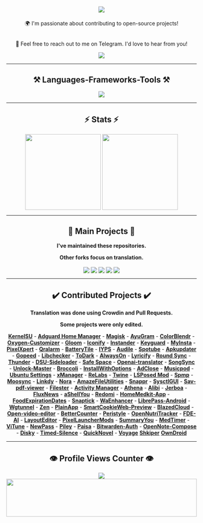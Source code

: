<h1 align="center">
    <img src="https://readme-typing-svg.herokuapp.com/?font=Righteous&size=50&center=true&vCenter=true&width=1500&height=75&duration=2500&lines=Hi+There!+👋;+I'm+WINZORT!;+Browse+my+profile!" />
</h1>

<div align="center">
🌍 I'm passionate about contributing to open-source projects! <br><br>

💬 Feel free to reach out to me on Telegram. I'd love to hear from you!
</div>

<div align="center"> 
  <a href="https://t.me/microzort">
    <img src="https://img.shields.io/badge/Contact-333333?style=for-the-badge&logo=telegram&logoColor=blue" />
  </a>
</div>

---
 
<h2 align="center">⚒️ Languages-Frameworks-Tools ⚒️</h2>

<div align="center">
    <img src="https://skillicons.dev/icons?i=python,github,vscode,linux,debian,raspberrypi" />
</div>

---

<h2 align="center">⚡ Stats ⚡</h2>

<div align=center>  
  <img height=200 align="center" src="https://github-readme-stats.vercel.app/api?username=mikropsoft&rank_icon=github" />
  <img height=200 align="center" src="https://github-readme-stats.vercel.app/api/top-langs/?username=mikropsoft&layout=compact" />
</div>

---

<h2 align="center">👾 Main Projects 👾</h2>

<div align="center">
    
**I've maintained these repositories.**

**Other forks focus on translation.**
    
</div>

<div align=center>
  <img align="center" src="https://github-readme-stats.vercel.app/api/pin/?username=mikropsoft&repo=StevenBlock"/>
  <img align="center" src="https://github-readme-stats.vercel.app/api/pin/?username=mikropsoft&repo=NmapLite"/>
  <img align="center" src="https://github-readme-stats.vercel.app/api/pin/?username=mikropsoft&repo=SqlmapLite"/>
  <img align="center" src="https://github-readme-stats.vercel.app/api/pin/?username=mikropsoft&repo=Python-Projects"/>  
  <img align="center" src="https://github-readme-stats.vercel.app/api/pin/?username=mikropsoft&repo=ConvertEase"/> 
</div>

---

<h2 align="center">✔️ Contributed Projects ✔️</h2>

<div align="center">
    
**Translation was done using Crowdin and Pull Requests.**

**Some projects were only edited.**
    
</div>

<div align="center">
    <strong><a href="https://github.com/tiann/KernelSU">Kern‌elSU</a></strong> - 
    <strong><a href="https://github.com/JGeek00/adguard-home-manager">Adguard Home Manager</a></strong> - 
    <strong><a href="https://github.com/topjohnwu/Magisk">Magisk</a></strong> - 
    <strong><a href="https://github.com/AyuGram">AyuGram</a></strong> - 
    <strong><a href="https://github.com/Mahmud0808/ColorBlendr">ColorB‌lendr</a></strong> - 
    <strong><a href="https://github.com/DHD2280/Oxygen-Customizer">Oxygen-Customizer</a></strong> - 
    <strong><a href="https://github.com/MateriiApps/Gloom">Glo‌om</a></strong> - 
    <strong><a href="https://github.com/Mahmud0808/Iconify">Iconify</a></strong> - 
    <strong><a href="https://thedise.me/instander">In‌stander</a></strong> - 
    <strong><a href="https://github.com/AChep/keyguard-app">Keyguard</a></strong> - 
    <strong><a href="https://myinsta.app">My‌Insta</a></strong> - 
    <strong><a href="https://github.com/siavash79/PixelXpert">Pixe‌lXpert</a></strong> - 
    <strong><a href="https://github.com/sweakpl/qralarm-android">Qralarm</a></strong> - 
    <strong><a href="https://github.com/CominAtYou/BatteryTile">BatteryTile</a></strong> - 
    <strong><a href="https://github.com/StellarSand/IYPS">IYPS</a></strong> - 
    <strong><a href="https://github.com/aleksey-saenko/MusicRecognizer">Audile</a></strong> - 
    <strong><a href="https://github.com/KRTirtho/spotube">Spotube</a></strong> - 
    <strong><a href="https://github.com/rumboalla/apkupdater">Apku‌pdater</a></strong> - 
    <strong><a href="https://github.com/GopeedLab/gopeed">Gopeed</a></strong> - 
    <strong><a href="https://github.com/LibChecker/LibChecker">Libc‌hecker</a></strong> - 
    <strong><a href="https://github.com/darkmoonight/ToDark">ToDark</a></strong> - 
    <strong><a href="https://github.com/Domi04151309/AlwaysOn">Alw‌aysOn</a></strong> - 
    <strong><a href="https://github.com/WXRIW/Lyricify-App">Lyricify</a></strong> - 
    <strong><a href="https://github.com/newhinton/Round-Sync">Round Sync</a></strong> - 
    <strong><a href="https://github.com/thunder-app/thunder">Thunder</a></strong> - 
    <strong><a href="https://github.com/VegaBobo/DSU-Sideloader">DSU-Sideloader</a></strong> - 
    <strong><a href="https://github.com/aashishksahu/SafeSpace">Saf‌e Space</a></strong> - 
    <strong><a href="https://github.com/openai-translator/openai-translator">Openai-translator</a></strong> - 
    <strong><a href="https://github.com/Lambada10/SongSync">SongSync</a></strong> - 
    <strong><a href="https://github.com/sweakpl/unlock-master">Unlock-Master</a></strong> - 
    <strong><a href="https://github.com/flauschtrud/broccoli">Broccoli</a></strong> - 
    <strong><a href="https://github.com/zacharee/InstallWithOptions">InstallWithOptions</a></strong> - 
    <strong><a href="https://github.com/zjyzip/AdClose">AdClose</a></strong> - 
    <strong><a href="https://github.com/ubuntu-flutter-community/musicpod">Musicpod</a></strong> - 
    <strong><a href="https://github.com/ubuntu-flutter-community/settings">Ubuntu Settings</a></strong> - 
    <strong><a href="https://github.com/Team-xManager/xManager">xManager</a></strong> - 
    <strong><a href="https://github.com/theimpulson/ReLabs">ReLabs</a></strong> - 
    <strong><a href="https://github.com/msasikanth/twine">Twine</a></strong> - 
    <strong><a href="https://github.com/mywalkb/LSPosed_mod">LSPosed Mod</a></strong> - 
    <strong><a href="https://github.com/toasterofbread/spmp">Spmp</a></strong> - 
    <strong><a href="https://github.com/Moosync/Moosync">Moosync</a></strong> - 
    <strong><a href="https://github.com/JGeek00/linkdy">Linkdy</a></strong> - 
    <strong><a href="https://github.com/Sandakan/Nora">Nora</a></strong> - 
    <strong><a href="https://github.com/TeamAmaze/AmazeFileUtilities">AmazeFileUtilities</a></strong> - 
    <strong><a href="https://github.com/Iamlooker/Snappr">Snappr</a></strong> - 
    <strong><a href="https://github.com/Lennoard/SysctlGUI">SysctlGUI</a></strong> - 
    <strong><a href="https://github.com/Sav22999/sav-pdf-viewer-pro">Sav-pdf-viewer</a></strong> - 
    <strong><a href="https://github.com/roozbehzarei/filester">Filester</a></strong> - 
    <strong><a href="https://github.com/sdex/ActivityManager">Activity Manager</a></strong> - 
    <strong><a href="https://github.com/SebaUbuntu/Athena">Athena</a></strong> - 
    <strong><a href="https://github.com/Myzel394/Alibi">Alibi</a></strong> - 
    <strong><a href="https://github.com/LemmyNet/jerboa">Jerboa</a></strong> - 
    <strong><a href="https://github.com/KevinCFechtel/FluxNews">FluxNews</a></strong> - 
    <strong><a href="https://github.com/DP-Hridayan/aShellYou">aShellYou</a></strong> - 
    <strong><a href="https://github.com/acszo/Redomi">Redomi</a></strong> - 
    <strong><a href="https://github.com/pewaru-333/HomeMedkit-App">HomeMedkit-App</a></strong> - 
    <strong><a href="https://github.com/lorenzovngl/FoodExpirationDates">FoodExpirationDates</a></strong> - 
    <strong><a href="https://github.com/vishal2376/snaptick">Snaptick</a></strong> - 
    <strong><a href="https://github.com/Dev4Mod/WaEnhancer">WaEnhancer</a></strong> - 
    <strong><a href="https://github.com/LibrePass/LibrePass-Android">LibrePass-Android</a></strong> - 
    <strong><a href="https://github.com/zaneschepke/wgtunnel">Wgtunnel</a></strong> - 
    <strong><a href="https://github.com/pakka-papad/Zen">Zen</a></strong> - 
    <strong><a href="https://github.com/ismartcoding/plain-app">PlainApp</a></strong> - 
    <strong><a href="https://github.com/CookieJarApps/SmartCookieWeb-Preview">SmartCookieWeb-Preview</a></strong> - 
    <strong><a href="https://github.com/TheRedSpy15/blazedcloud">BlazedCloud</a></strong> - 
    <strong><a href="https://github.com/devhyper/open-video-editor">Open-video-editor</a></strong> - 
    <strong><a href="https://github.com/albertvaka/bettercounter">BetterCounter</a></strong> - 
    <strong><a href="https://github.com/Hamza417/Peristyle">Peristyle</a></strong> - 
    <strong><a href="https://github.com/simonoppowa/OpenNutriTracker">OpenNutriTracker</a></strong> - 
    <strong><a href="https://github.com/feravolt/FDE.AI-docs">FDE-AI</a></strong> - 
    <strong><a href="https://github.com/itsvks19/LayoutEditor">LayoutEditor</a></strong> - 
    <strong><a href="https://github.com/KieronQuinn/PixelLauncherMods">PixelLauncherMods</a></strong> - 
    <strong><a href="https://github.com/talosross/SummaryYou">SummaryYou</a></strong> - 
    <strong><a href="https://github.com/Futsch1/medTimer">MedTimer</a></strong> - 
    <strong><a href="https://github.com/25huizengek1/ViTune">ViTune</a></strong> - 
    <strong><a href="https://github.com/6eero/NewPass">NewPass</a></strong> - 
    <strong><a href="https://github.com/justdeko/piley">Piley</a></strong> - 
    <strong><a href="https://github.com/h4h13/Paisa">Paisa</a></strong> - 
    <strong><a href="https://github.com/bitwarden/authenticator-android">Bitwarden-Auth</a></strong> - 
    <strong><a href="https://github.com/YangDai2003/OpenNote-Compose">OpenNote-Compose</a></strong> - 
    <strong><a href="https://github.com/newhinton/disky">Disky</a></strong> - 
    <strong><a href="https://github.com/newhinton/Timed-Silence">Timed-Silence</a></strong> - 
    <strong><a href="https://github.com/LagradOst/QuickNovel">QuickNovel</a></strong> - 
    <strong><a href="https://github.com/dluvian/voyage">Voyage</a></strong>
    <strong><a href="https://github.com/Efimj/Shkiper">Shkiper</a></strong>
    <strong><a href="https://github.com/BinTianqi/OwnDroid">OwnDroid</a></strong>
</div>

---

<h2 align="center">👁️ Profile Views Counter 👁️</h2>

<div align="center">
    <a href="https://u8views.com/github/mikropsoft">
        <img src="https://u8views.com/api/v1/github/profiles/75412448/views/day-week-month-total-count.svg">
    </a>
</div>

<img src="https://raw.githubusercontent.com/matfantinel/matfantinel/master/waves.svg" width="100%" height="100">
